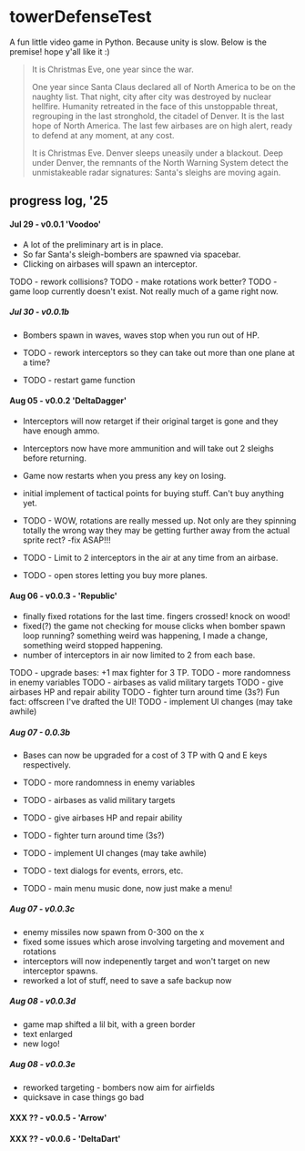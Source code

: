 # towerDefenseTest

A fun little video game in Python. Because unity is slow. Below is the premise! hope y'all like it :)


>It is Christmas Eve, one year since the war.
>
>One year since Santa Claus declared all of North America to be on the naughty list. That night, city after city was destroyed by nuclear hellfire. Humanity retreated in the face of this unstoppable threat, regrouping in the last stronghold, the citadel of Denver. It is the last hope of North America. The last few airbases are on high alert, ready to defend at any moment, at any cost.
>
>It is Christmas Eve. Denver sleeps uneasily under a blackout. Deep under Denver, the remnants of the North Warning System detect the unmistakeable radar signatures: Santa's sleighs are moving again.


## progress log, '25
#### Jul 29 - v0.0.1 'Voodoo'
- A lot of the preliminary art is in place. 
- So far Santa's sleigh-bombers are spawned via spacebar. 
- Clicking on airbases will spawn an interceptor. 

TODO - rework collisions?
TODO - make rotations work better?
TODO - game loop currently doesn't exist. Not really much of a game right now.

##### Jul 30 - v0.0.1b
- Bombers spawn in waves, waves stop when you run out of HP.

- TODO - rework interceptors so they can take out more than one plane at a time?
- TODO - restart game function
#### Aug 05 - v0.0.2 'DeltaDagger'
- Interceptors will now retarget if their original target is gone and they have enough ammo.
- Interceptors now have more ammunition and will take out 2 sleighs before returning.
- Game now restarts when you press any key on losing.
- initial implement of tactical points for buying stuff. Can't buy anything yet.

- TODO - WOW, rotations are really messed up. Not only are they spinning totally the wrong way they may be getting further away from the actual sprite rect? -fix ASAP!!!
- TODO - Limit to 2 interceptors in the air at any time from an airbase.
- TODO - open stores letting you buy more planes. 
#### Aug 06 - v0.0.3 - 'Republic'
- finally fixed rotations for the last time. fingers crossed! knock on wood!
- fixed(?) the game not checking for mouse clicks when bomber spawn loop running? something weird was happening, I made a change, something weird stopped happening. 
-  number of interceptors in air now limited to 2 from each base.

TODO - upgrade bases: +1 max fighter for 3 TP.
TODO - more randomness in enemy variables
TODO - airbases as valid military targets 
TODO - give airbases HP and repair ability
TODO - fighter turn around time (3s?)
Fun fact: offscreen I've drafted the UI!
TODO - implement UI changes (may take awhile) 

##### Aug 07 - 0.0.3b
- Bases can now be upgraded for a cost of 3 TP with Q and E keys respectively.

- TODO - more randomness in enemy variables
- TODO - airbases as valid military targets 
- TODO - give airbases HP and repair ability
- TODO - fighter turn around time (3s?)
- TODO - implement UI changes (may take awhile)
- TODO - text dialogs for events, errors, etc.
- TODO - main menu music done, now just make a menu!


##### Aug 07 - v0.0.3c
- enemy missiles now spawn from 0-300 on the x
- fixed some issues which arose involving targeting and movement and rotations
- interceptors will now indepenently target and won't target on new interceptor spawns.
- reworked a lot of stuff, need to save a safe backup now

##### Aug 08 - v0.0.3d
- game map shifted a lil bit, with a green border
- text enlarged
- new logo!
##### Aug 08 - v0.0.3e
- reworked targeting - bombers now aim for airfields
- quicksave in case things go bad


#### XXX ?? - v0.0.5 - 'Arrow'

#### XXX ?? - v0.0.6 - 'DeltaDart'

